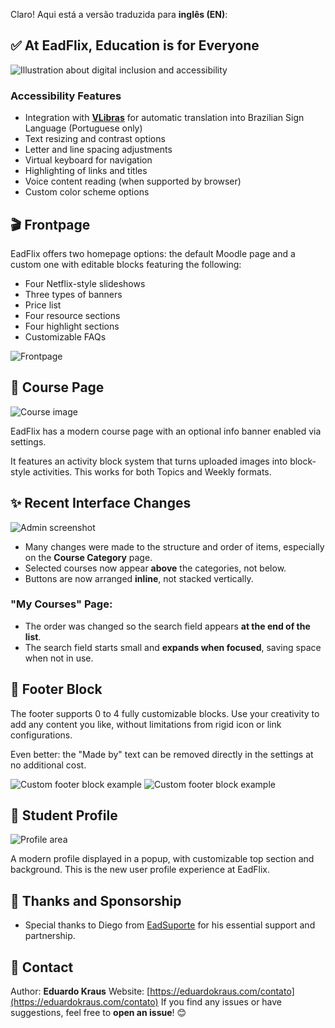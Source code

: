 Claro! Aqui está a versão traduzida para **inglês (EN)**:

## ✅ At EadFlix, Education is for Everyone

![Illustration about digital inclusion and accessibility](https://github.com/user-attachments/assets/c200384f-bcf9-4237-9492-b0bf880ed7d8)

### **Accessibility Features**

* Integration with [**VLibras**](https://www.gov.br/governodigital/pt-br/acessibilidade-e-usuario/vlibras) for automatic translation into Brazilian Sign Language (Portuguese only)
* Text resizing and contrast options
* Letter and line spacing adjustments
* Virtual keyboard for navigation
* Highlighting of links and titles
* Voice content reading (when supported by browser)
* Custom color scheme options

## 🎬 Frontpage

EadFlix offers two homepage options: the default Moodle page and a custom one with editable blocks featuring the following:

* Four Netflix-style slideshows
* Three types of banners
* Price list
* Four resource sections
* Four highlight sections
* Customizable FAQs

![Frontpage](https://github.com/user-attachments/assets/df571214-e073-4b5e-9194-f1c52cb2f9dd)

## 🧩 Course Page

![Course image](https://github.com/user-attachments/assets/8f6cc718-cc3f-46a6-a5c2-b9978ec36fed)

EadFlix has a modern course page with an optional info banner enabled via settings.

It features an activity block system that turns uploaded images into block-style activities. This works for both Topics and Weekly formats.

## ✨ Recent Interface Changes

![Admin screenshot](https://github.com/user-attachments/assets/9a757232-5323-4dbc-bae0-4549d5491956)

* Many changes were made to the structure and order of items, especially on the **Course Category** page.
* Selected courses now appear **above** the categories, not below.
* Buttons are now arranged **inline**, not stacked vertically.

### "My Courses" Page:

* The order was changed so the search field appears **at the end of the list**.
* The search field starts small and **expands when focused**, saving space when not in use.

## 🔻 Footer Block

The footer supports 0 to 4 fully customizable blocks. Use your creativity to add any content you like, without limitations from rigid icon or link configurations.

Even better: the "Made by" text can be removed directly in the settings at no additional cost.

![Custom footer block example](https://github.com/user-attachments/assets/be47c72e-91d0-49dc-b4f4-e4a9de741fc7)
![Custom footer block example](https://github.com/user-attachments/assets/22dde218-109d-48a4-9c85-b7fcc459949d)

## 👤 Student Profile

![Profile area](https://github.com/user-attachments/assets/b59edb65-daa1-4748-94d3-a2b99453d41c)

A modern profile displayed in a popup, with customizable top section and background. This is the new user profile experience at EadFlix.

## 🙌 Thanks and Sponsorship

* Special thanks to Diego from [EadSuporte](https://www.eadsuporte.com.br/) for his essential support and partnership.

## 📧 Contact

Author: **Eduardo Kraus**
Website: [https://eduardokraus.com/contato](https://eduardokraus.com/contato)
If you find any issues or have suggestions, feel free to **open an issue**! 😊
